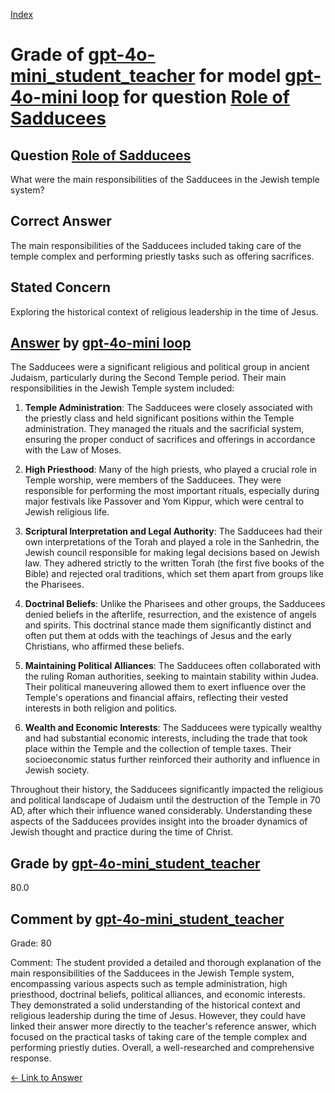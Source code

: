 
[Index](../../../../index.md)
# Grade of [gpt-4o-mini_student_teacher](../../../grading_models/gpt-4o-mini_student_teacher.md) for model [gpt-4o-mini loop](../../../answering_models/gpt-4o-mini_loop.md) for question [Role of Sadducees](../../../questions/Role_of_Sadducees.md)

## Question [Role of Sadducees](../../../questions/Role_of_Sadducees.md)
What were the main responsibilities of the Sadducees in the Jewish temple system?

## Correct Answer
The main responsibilities of the Sadducees included taking care of the temple complex and performing priestly tasks such as offering sacrifices.

## Stated Concern
Exploring the historical context of religious leadership in the time of Jesus.

## [Answer](../Role_of_Sadducees.md) by [gpt-4o-mini loop](../../../answering_models/gpt-4o-mini_loop.md)
The Sadducees were a significant religious and political group in ancient Judaism, particularly during the Second Temple period. Their main responsibilities in the Jewish Temple system included:

1. **Temple Administration**: The Sadducees were closely associated with the priestly class and held significant positions within the Temple administration. They managed the rituals and the sacrificial system, ensuring the proper conduct of sacrifices and offerings in accordance with the Law of Moses.

2. **High Priesthood**: Many of the high priests, who played a crucial role in Temple worship, were members of the Sadducees. They were responsible for performing the most important rituals, especially during major festivals like Passover and Yom Kippur, which were central to Jewish religious life.

3. **Scriptural Interpretation and Legal Authority**: The Sadducees had their own interpretations of the Torah and played a role in the Sanhedrin, the Jewish council responsible for making legal decisions based on Jewish law. They adhered strictly to the written Torah (the first five books of the Bible) and rejected oral traditions, which set them apart from groups like the Pharisees.

4. **Doctrinal Beliefs**: Unlike the Pharisees and other groups, the Sadducees denied beliefs in the afterlife, resurrection, and the existence of angels and spirits. This doctrinal stance made them significantly distinct and often put them at odds with the teachings of Jesus and the early Christians, who affirmed these beliefs.

5. **Maintaining Political Alliances**: The Sadducees often collaborated with the ruling Roman authorities, seeking to maintain stability within Judea. Their political maneuvering allowed them to exert influence over the Temple's operations and financial affairs, reflecting their vested interests in both religion and politics.

6. **Wealth and Economic Interests**: The Sadducees were typically wealthy and had substantial economic interests, including the trade that took place within the Temple and the collection of temple taxes. Their socioeconomic status further reinforced their authority and influence in Jewish society.

Throughout their history, the Sadducees significantly impacted the religious and political landscape of Judaism until the destruction of the Temple in 70 AD, after which their influence waned considerably. Understanding these aspects of the Sadducees provides insight into the broader dynamics of Jewish thought and practice during the time of Christ.

## Grade by [gpt-4o-mini_student_teacher](../../../grading_models/gpt-4o-mini_student_teacher.md)
80.0

## Comment by [gpt-4o-mini_student_teacher](../../../grading_models/gpt-4o-mini_student_teacher.md)
Grade: 80

Comment: The student provided a detailed and thorough explanation of the main responsibilities of the Sadducees in the Jewish Temple system, encompassing various aspects such as temple administration, high priesthood, doctrinal beliefs, political alliances, and economic interests. They demonstrated a solid understanding of the historical context and religious leadership during the time of Jesus. However, they could have linked their answer more directly to the teacher's reference answer, which focused on the practical tasks of taking care of the temple complex and performing priestly duties. Overall, a well-researched and comprehensive response.

[&lt;- Link to Answer](../Role_of_Sadducees.md)
